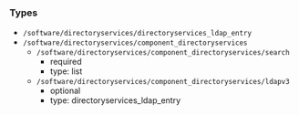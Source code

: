 ### Types

- `/software/directoryservices/directoryservices_ldap_entry`
- `/software/directoryservices/component_directoryservices`
    - `/software/directoryservices/component_directoryservices/search`
        - required
        - type: list
    - `/software/directoryservices/component_directoryservices/ldapv3`
        - optional
        - type: directoryservices_ldap_entry
